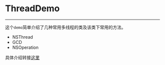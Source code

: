 # ThreadDemo
------------------------------------
这个`demo`简单介绍了几种常用多线程的类及该类下常用的方法。

* NSThread
* GCD
* NSOperation

具体介绍转接[这里](https://www.jianshu.com/p/0a2d4b56eae5)

